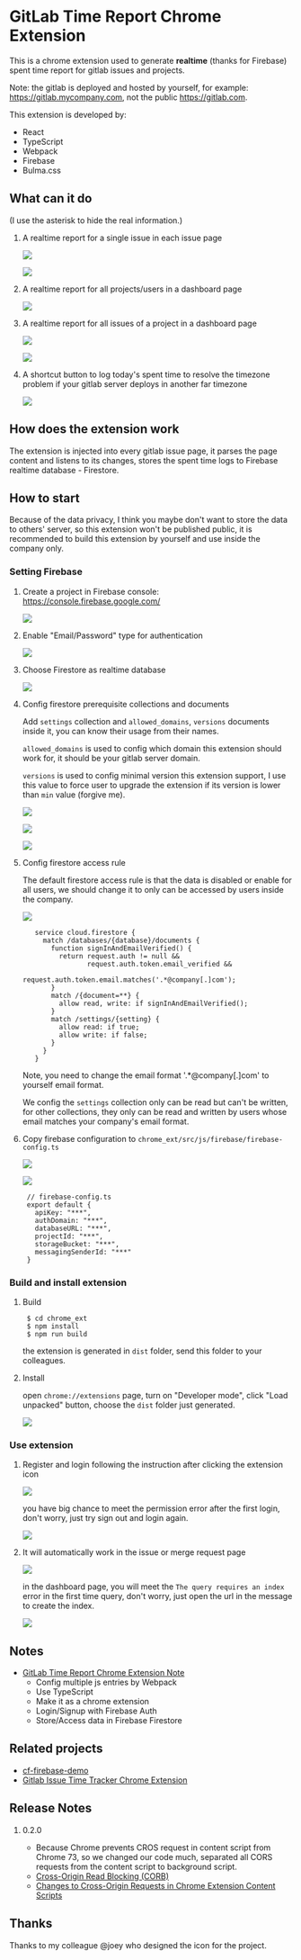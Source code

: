 # GitLab Time Report Chrome Extension

This is a chrome extension used to generate **realtime** (thanks for Firebase) spent time report for gitlab issues and projects.

Note: the gitlab is deployed and hosted by yourself, for example: <https://gitlab.mycompany.com>, not the public <https://gitlab.com>.

This extension is developed by:

- React
- TypeScript
- Webpack
- Firebase
- Bulma.css

## What can it do

(I use the asterisk to hide the real information.)

1. A realtime report for a single issue in each issue page

   ![](./art/issue-report.png)

   ![](./art/issue-report.gif)

1. A realtime report for all projects/users in a dashboard page

   ![](./art/dashboard-projects-users.png)

1. A realtime report for all issues of a project in a dashboard page

   ![](./art/dashboard-project-issues.png)

   ![](./art/dashboard.gif)

1. A shortcut button to log today's spent time to resolve the timezone problem if your gitlab server deploys in another far timezone

   ![](./art/log-today-spent-time.gif)

## How does the extension work

The extension is injected into every gitlab issue page, it parses the page content and listens to its changes, stores the spent time logs to Firebase realtime database - Firestore.

## How to start

Because of the data privacy, I think you maybe don't want to store the data to others' server, so this extension won't be published public, it is recommended to build this extension by yourself and use inside the company only.

### Setting Firebase

1. Create a project in Firebase console: <https://console.firebase.google.com/>

   ![](./art/firebase-1.png)

1. Enable "Email/Password" type for authentication

   ![](./art/firebase-2.png)

1. Choose Firestore as realtime database

   ![](./art/firebase-3.png)

1. Config firestore prerequisite collections and documents

   Add `settings` collection and `allowed_domains`, `versions` documents inside it, you can know their usage from their names.

   `allowed_domains` is used to config which domain this extension should work for, it should be your gitlab server domain.

   `versions` is used to config minimal version this extension support, I use this value to force user to upgrade the extension if its version is lower than `min` value (forgive me).

   ![](./art/firebase-4-1.png)

   ![](./art/firebase-4-2.png)

   ![](./art/firebase-4-3.png)

1. Config firestore access rule

   The default firestore access rule is that the data is disabled or enable for all users, we should change it to only can be accessed by users inside the company.

   ![](./art/firebase-5.png)

          service cloud.firestore {
            match /databases/{database}/documents {
              function signInAndEmailVerified() {
                return request.auth != null &&
                       request.auth.token.email_verified &&
                       request.auth.token.email.matches('.*@company[.]com');
              }
              match /{document=**} {
                allow read, write: if signInAndEmailVerified();
              }
              match /settings/{setting} {
                allow read: if true;
                allow write: if false;
              }
            }
          }

   Note, you need to change the email format '.*@company[.]com' to yourself email format.

   We config the `settings` collection only can be read but can't be written, for other collections, they only can be read and written by users whose email matches your company's email format.

1. Copy firebase configuration to `chrome_ext/src/js/firebase/firebase-config.ts`

   ![](./art/firebase-6-1.png)

   ![](./art/firebase-6-2.png)

        // firebase-config.ts
        export default {
          apiKey: "***",
          authDomain: "***",
          databaseURL: "***",
          projectId: "***",
          storageBucket: "***",
          messagingSenderId: "***"
        }

### Build and install extension

1. Build

        $ cd chrome_ext
        $ npm install
        $ npm run build

   the extension is generated in `dist` folder, send this folder to your colleagues.

2. Install

   open `chrome://extensions` page, turn on "Developer mode", click "Load unpacked" button, choose the `dist` folder just generated.

   ![](./art/extension-1.png)

### Use extension

1. Register and login following the instruction after clicking the extension icon

   ![](./art/extension-2.png)

   you have big chance to meet the permission error after the first login, don't worry, just try sign out and login again.

   ![](./art/extension-3.png)

2. It will automatically work in the issue or merge request page

   ![](./art/issue-report.gif)

   in the dashboard page, you will meet the `The query requires an index` error in the first time query, don't worry, just open the url in the message to create the index.

   ![](./art/extension-4.png)

## Notes

- [GitLab Time Report Chrome Extension Note](./notes/chrome-extension-react.md)
  - Config multiple js entries by Webpack
  - Use TypeScript
  - Make it as a chrome extension
  - Login/Signup with Firebase Auth
  - Store/Access data in Firebase Firestore

## Related projects

- [cf-firebase-demo](https://github.com/baurine/cf-firebase-demo)
- [Gitlab Issue Time Tracker Chrome Extension](https://github.com/baurine/gitlab-issue-time-tracker-ext)

## Release Notes

1. 0.2.0

   - Because Chrome prevents CROS request in content script from Chrome 73, so we changed our code much, separated all CORS requests from the content script to background script.
   - [Cross-Origin Read Blocking (CORB)](https://www.chromestatus.com/feature/5629709824032768)
   - [Changes to Cross-Origin Requests in Chrome Extension Content Scripts](https://www.chromium.org/Home/chromium-security/extension-content-script-fetches)

## Thanks

Thanks to my colleague @joey who designed the icon for the project.
